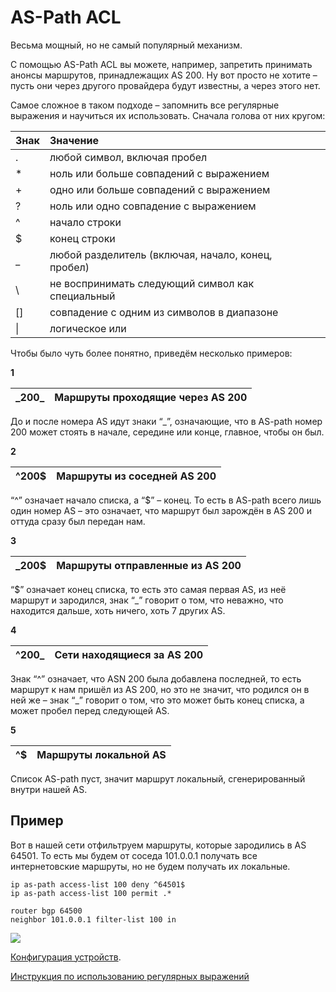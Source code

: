 # AS-Path ACL

Весьма мощный, но не самый популярный механизм.

С помощью AS-Path ACL вы можете, например, запретить принимать анонсы маршрутов, принадлежащих AS 200. Ну вот просто не хотите – пусть они через другого провайдера будут известны, а через этого нет.

Самое сложное в таком подходе – запомнить все регулярные выражения и научиться их использовать. Сначала голова от них кругом:

| **Знак** | **Значение** |  |
| :--- | :--- | :--- |
| . | любой символ, включая пробел |  |
| \* | ноль или больше совпадений с выражением |  |
| + | одно или больше совпадений с выражением |  |
| ? | ноль или одно совпадение с выражением |  |
| ^ | начало строки |  |
| $ | конец строки |  |
| \_ | любой разделитель \(включая, начало, конец, пробел\) |  |
| \ | не воспринимать следующий символ как специальный |  |
| \[\] | совпадение с одним из символов в диапазоне |  |
|  \|  | логическое или |  |

Чтобы было чуть более понятно, приведём несколько примеров:

**1**

| \_200\_ | Маршруты проходящие через AS 200 |
| :--- | :--- |


До и после номера AS идут знаки “\_”, означающие, что в AS-path номер 200 может стоять в начале, середине или конце, главное, чтобы он был.

**2**

| ^200$ | Маршруты из соседней AS 200 |
| :--- | :--- |


“^” означает начало списка, а “$” – конец. То есть в AS-path всего лишь один номер AS – это означает, что маршрут был зарождён в AS 200 и оттуда сразу был передан нам.

**3**

| \_200$ | Маршруты отправленные из AS 200 |
| :--- | :--- |


“$” означает конец списка, то есть это самая первая AS, из неё маршрут и зародился, знак “\_” говорит о том, что неважно, что находится дальше, хоть ничего, хоть 7 других AS.

**4**

| ^200\_ | Сети находящиеся за AS 200 |
| :--- | :--- |


Знак “^” означает, что ASN 200 была добавлена последней, то есть маршрут к нам пришёл из AS 200, но это не значит, что родился он в ней же – знак “\_” говорит о том, что это может быть конец списка, а может пробел перед следующей AS.

**5**

| ^$ | Маршруты локальной AS |
| :--- | :--- |


Список AS-path пуст, значит маршрут локальный, сгенерированный внутри нашей AS.

## Пример

Вот в нашей сети отфильтруем маршруты, которые зародились в AS 64501. То есть мы будем от соседа 101.0.0.1 получать все интернетовские маршруты, но не будем получать их локальные.

```text
ip as-path access-list 100 deny ^64501$
ip as-path access-list 100 permit .*

router bgp 64500
neighbor 101.0.0.1 filter-list 100 in
```

![](https://dan4i4ek.info/src/0_bc611_de380a0f_XL.png)

[Конфигурация устройств](https://docs.google.com/document/d/1IBQaTWj8u-NoJ0ecsh9vC9EHpYRoT5AWxCpPgaV8Nps/edit?usp=sharing).

[Инструкция по использованию регулярных выражений](https://dan4i4ek.info/src/83a2a1b381320918ced29331a0dfd53b.pdf)

